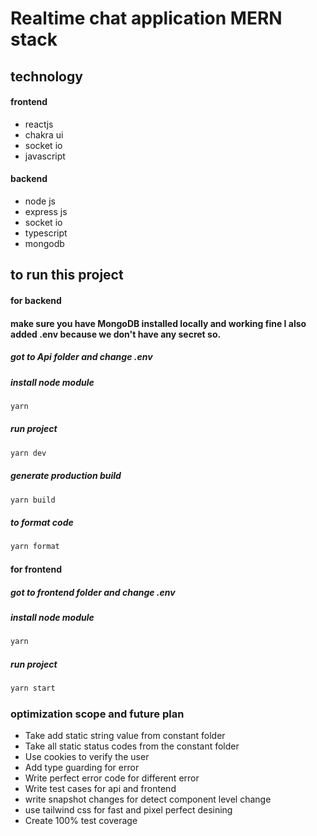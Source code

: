 # Realtime chat application MERN stack

## technology

#### frontend
 - reactjs
 - chakra ui
 - socket io
 - javascript

#### backend
 - node js
 - express js
 - socket io
 - typescript
 - mongodb


## to run this project

#### for backend 

#### make sure you have MongoDB installed locally and working fine I also added .env because we don't have any secret so.

##### got to Api folder and change .env

##### install node module
```bash
yarn 
```

##### run project
```bash
yarn dev
```

##### generate production build
```bash
yarn build
```

##### to format code
```bash
yarn format
```


#### for frontend 

##### got to frontend folder and change .env

##### install node module
```bash
yarn 
```

##### run project
```bash
yarn start
```


### optimization scope and future plan
- Take add static string value from constant folder
- Take all static status codes from the constant folder
- Use cookies to verify the user
- Add type guarding for error
- Write perfect error code for different error
- Write test cases for api and frontend 
- write snapshot changes for detect component level change
- use tailwind css for fast and pixel perfect desining
- Create 100% test coverage
